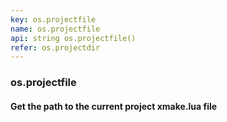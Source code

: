 ```yaml
---
key: os.projectfile
name: os.projectfile
api: string os.projectfile()
refer: os.projectdir
---
```


### os.projectfile

#### Get the path to the current project xmake.lua file
